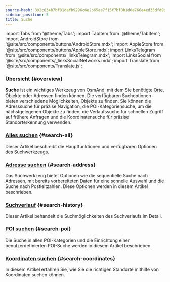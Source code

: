 ```yaml
---
source-hash: 892c634b7bf81dafb9296c6e2b65ee7f15f7bf8b1d0e766e4ed35dfd9df8901e
sidebar_position: 5
title: Suche
---
```

import Tabs from '@theme/Tabs';
import TabItem from '@theme/TabItem';
import AndroidStore from '@site/src/components/buttons/AndroidStore.mdx';
import AppleStore from '@site/src/components/buttons/AppleStore.mdx';
import LinksTelegram from '@site/src/components/_linksTelegram.mdx';
import LinksSocial from '@site/src/components/_linksSocialNetworks.mdx';
import Translate from '@site/src/components/Translate.js';


### Übersicht {#overview}

**Suche** ist ein wichtiges Werkzeug von OsmAnd, mit dem Sie benötigte Orte, Objekte oder Adressen finden können. Die verfügbaren Suchoptionen bieten verschiedene Möglichkeiten, Objekte zu finden. Sie können die Adresssuche für präzise Navigation, die POI-Kategoriensuche, um die nächstgelegenen Objekte zu finden, die Verlaufssuche für schnellen Zugriff auf frühere Anfragen und die Koordinatensuche für präzise Standorterkennung verwenden.


### [Alles suchen](./search-all.md) {#search-all}

Dieser Artikel beschreibt die Hauptfunktionen und verfügbaren Optionen des Suchwerkzeugs.


### [Adresse suchen](./search-address.md) {#search-address}

Das Suchwerkzeug bietet Optionen wie die sequentielle Suche nach Adressen, mit bereits vorbereiteten Daten für eine schnelle Auswahl und die Suche nach Postleitzahlen. Diese Optionen werden in diesem Artikel beschrieben.


### [Suchverlauf](./search-history.md) {#search-history}

Dieser Artikel behandelt die Suchmöglichkeiten des Suchverlaufs im Detail.


### [POI suchen](./search-poi.md) {#search-poi}

Die Suche in allen POI-Kategorien und die Einrichtung einer benutzerdefinierten POI-Suche werden in diesem Artikel beschrieben.


### [Koordinaten suchen](./search-coordinates.md) {#search-coordinates}

In diesem Artikel erfahren Sie, wie Sie die richtigen Standorte mithilfe von Koordinaten suchen können.